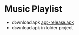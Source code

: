 # Music Playlist

- download apk [app-release.apk](..%2Fapp-release.apk)
- download apk in folder project